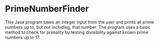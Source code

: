 # PrimeNumberFinder
This Java program takes an integer input from the user and prints all prime numbers up to, but not including, that number. The program uses a basic method to check for primality by testing divisibility against known prime numbers up to 17.

